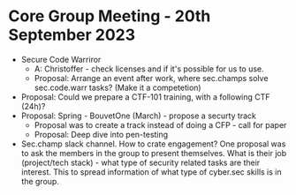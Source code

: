 # Core Group Meeting - 20th September 2023

- Secure Code Warriror
  - A: Christoffer - check licenses and if it's possible for us to use.
  - Proposal: Arrange an event after work, where sec.champs solve sec.code.warr tasks? (Make it a competetion)
- Proposal: Could we prepare a CTF-101 training, with a following CTF (24h)? 
- Proposal: Spring - BouvetOne (March) - propose a securty track
  - Proposal was to create a track instead of doing a CFP - call for paper 
  - Proposal: Deep dive into pen-testing 
- Sec.champ slack channel. How to crate engagement? One proposal was to ask the members in the group to present themselves. What is their job (project/tech stack) - what type of security related tasks are their interest. This to spread information of what type of cyber.sec skills is in the group. 

